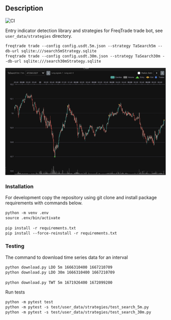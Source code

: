 ## Description
![CI](https://github.com/ivanproskuryakov/ta-search/workflows/CI/badge.svg)


Entry indicator detection library and strategies for FreqTrade trade bot, see `user_data/strategies` directory.  

```
freqtrade trade --config config.usdt.5m.json --strategy TaSearch5m --db-url sqlite:///search5mStrategy.sqlite
freqtrade trade --config config.usdt.30m.json --strategy TaSearch30m --db-url sqlite:///search30mStrategy.sqlite
```

![model predict](doc/freqtrade_1m.png)

### Installation

For development copy the repository using git clone and install package requirements with commands below.

```
python -m venv .env
source .env/bin/activate

pip install -r requirements.txt
pip install --force-reinstall -r requirements.txt
```

### Testing

The command to download time series data for an interval
```
python download.py LDO 5m 1666310400 1667210709
python download.py LDO 30m 1666310400 1667210709

python download.py TWT 5m 1671926400 1672099200
```

Run tests
```
python -m pytest test
python -m pytest -s test/user_data/strategies/test_search_5m.py
python -m pytest -s test/user_data/strategies/test_search_30m.py
```